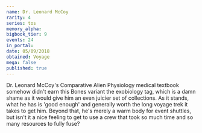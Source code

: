 ```yaml
---
name: Dr. Leonard McCoy
rarity: 4
series: tos
memory_alpha:
bigbook_tier: 9
events: 24
in_portal:
date: 05/09/2018
obtained: Voyage
mega: false
published: true
---
```


Dr. Leonard McCoy's Comparative Alien Physiology medical textbook somehow didn't earn this Bones variant the exobiology tag, which is a damn shame as it would give him an even juicier set of collections. As it stands, what he has is 'good enough' and generally worth the long voyage trek it takes to get him. Beyond that, he's merely a warm body for event shuttles, but isn't it a nice feeling to get to use a crew that took so much time and so many resources to fully fuse?
